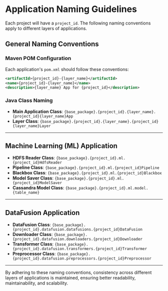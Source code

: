 # Application Naming Guidelines

Each project will have a `project_id`. The following naming conventions apply to different layers of applications.

## General Naming Conventions

### Maven POM Configuration

Each application's `pom.xml` should follow these conventions:

```xml
<artifactId>{project_id}-{layer_name}</artifactId>
<name>{project_id}-{layer_name}</name>
<description>{layer_name} App for {project_id}</description>
```

### Java Class Naming

- **Main Application Class**: `{base_package}.{project_id}.{layer_name}.{project_id}{layer_name}App`
- **Layer Class**: `{base_package}.{project_id}.{layer_name}.{project_id}{layer_name}Layer`

---

## Machine Learning (ML) Application

- **HDFS Reader Class**: `{base_package}.{project_id}.ml.{project_id}HdfsReader`
- **Pipeline Class**: `{base_package}.{project_id}.ml.{project_id}Pipeline`
- **Blackbox Class**: `{base_package}.{project_id}.ml.{project_id}Blackbox`
- **Model Saver Class**: `{base_package}.{project_id}.ml.{project_id}ModelSaver`
- **Cassandra Model Class**: `{base_package}.{project_id}.ml.model.{table_name}`

---

## DataFusion Application

- **DataFusion Class**: `{base_package}.{project_id}.datafusion.datafusions.{project_id}DataFusion`
- **Downloader Class**: `{base_package}.{project_id}.datafusion.downloaders.{project_id}Downloader`
- **Transformer Class**: `{base_package}.{project_id}.datafusion.transformers.{project_id}Transformer`
- **Preprocessor Class**: `{base_package}.{project_id}.datafusion.preprocessors.{project_id}Preprocessor`

---

By adhering to these naming conventions, consistency across different layers of applications is maintained, ensuring better readability, maintainability, and scalability.
